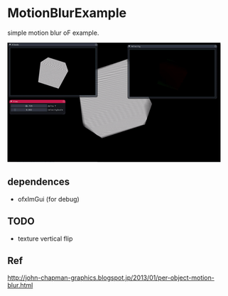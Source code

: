# MotionBlurExample

simple motion blur oF example.

![ss](https://github.com/yumataesu/MotionBlurExample/blob/master/image.gif)


## dependences
* ofxImGui (for debug)

## TODO
* texture vertical flip

## Ref
http://john-chapman-graphics.blogspot.jp/2013/01/per-object-motion-blur.html
